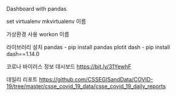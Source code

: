 Dashboard with pandas

set virtualenv
mkvirtualenv 이름

가상환경 사용
workon 이름

라이브러리 설치
pandas - pip install pandas
plotit dash - pip install dash==1.14.0

코로나 바이러스 정보 데시보드
https://bit.ly/31YewhF

데일리 리포트
https://github.com/CSSEGISandData/COVID-19/tree/master/csse_covid_19_data/csse_covid_19_daily_reports
